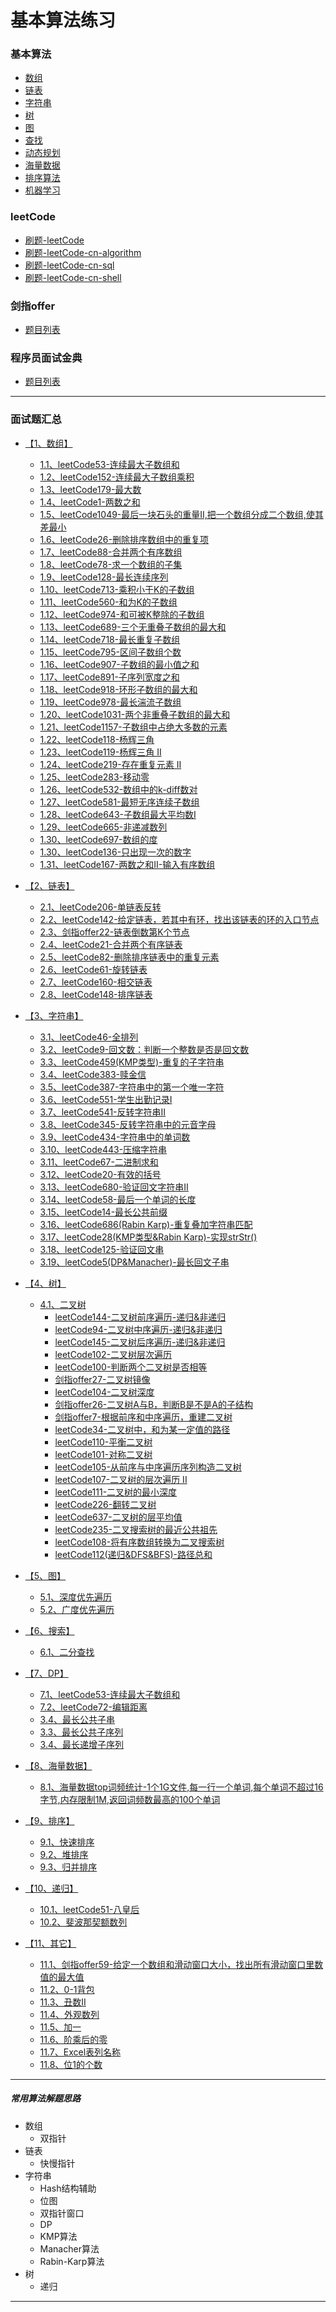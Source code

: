 # 基本算法练习
### 基本算法  
* [数组](src/main/com/libin/general/_01_array)
* [链表](src/main/com/libin/general/_02_linked)
* [字符串](src/main/com/libin/general/_03_character)
* [树](src/main/com/libin/general/_04_tree)
* [图](src/main/com/libin/general/_05_graph)
* [查找](src/main/com/libin/general/_06_search)
* [动态规划](src/main/com/libin/general/_07_dp)
* [海量数据](src/main/com/libin/general/_08_massDate)
* [排序算法](src/main/com/libin/general/_09_sort)
* [机器学习](src/main/com/libin/general/_10_machine)

### leetCode
* [刷题-leetCode](src/main/com/libin/leetcode)
* [刷题-leetCode-cn-algorithm](src/main/com/libin/leetcode_cn_algorithm)
* [刷题-leetCode-cn-sql](src/main/com/libin/leetcode_cn_sql)
* [刷题-leetCode-cn-shell](src/main/com/libin/leetcode_cn_shell)

### 剑指offer  
 * [题目列表](src/main/com/libin/offer)

### 程序员面试金典
 * [题目列表](src/main/com/libin/Cracking_the_Coding_Interview)
 
---

### 面试题汇总  
* [【1、数组】]()
    - [1.1、leetCode53-连续最大子数组和](src/main/com/libin/leetcode_cn_algorithm/_1_array/_0053_maxSubArray.java)
    - [1.2、leetCode152-连续最大子数组乘积](src/main/com/libin/leetcode_cn_algorithm/_1_array/_0152_maxProduct.java)
    - [1.3、leetCode179-最大数](src/main/com/libin/leetcode_cn_algorithm/_1_array/_0179_largestNumber.java)
    - [1.4、leetCode1-两数之和](src/main/com/libin/leetcode_cn_algorithm/_1_array/_0001_twoSum.java)
    - [1.5、leetCode1049-最后一块石头的重量II,把一个数组分成二个数组,使其差最小](src/main/com/libin/leetcode_cn_algorithm/_1_array/_1049_lastStoneWeightII.java)
    - [1.6、leetCode26-删除排序数组中的重复项](src/main/com/libin/leetcode_cn_algorithm/_1_array/_0026_removeDuplicates.java)
    - [1.7、leetCode88-合并两个有序数组](src/main/com/libin/leetcode_cn_algorithm/_1_array/_0088_merge.java)
    - [1.8、leetCode78-求一个数组的子集](src/main/com/libin/leetcode_cn_algorithm/_1_array/_0078_subsets.java)
    - [1.9、leetCode128-最长连续序列](src/main/com/libin/leetcode_cn_algorithm/_1_array/_0128_longestConsecutive.java)
    - [1.10、leetCode713-乘积小于K的子数组](src/main/com/libin/leetcode_cn_algorithm/_1_array/_0713_numSubarrayProductLessThanK.java)
    - [1.11、leetCode560-和为K的子数组](src/main/com/libin/leetcode_cn_algorithm/_1_array/_0560_subarraySum.java)
    - [1.12、leetCode974-和可被K整除的子数组](src/main/com/libin/leetcode_cn_algorithm/_1_array/_0974_subarraysDivByK.java)
    - [1.13、leetCode689-三个无重叠子数组的最大和]()
    - [1.14、leetCode718-最长重复子数组](src/main/com/libin/leetcode_cn_algorithm/_1_array/_0718_findLength.java)
    - [1.15、leetCode795-区间子数组个数](src/main/com/libin/leetcode_cn_algorithm/_1_array/_0795_numSubarrayBoundedMax.java)
    - [1.16、leetCode907-子数组的最小值之和]()	
    - [1.17、leetCode891-子序列宽度之和]()
    - [1.18、leetCode918-环形子数组的最大和]()
    - [1.19、leetCode978-最长湍流子数组]()
    - [1.20、leetCode1031-两个非重叠子数组的最大和]()
    - [1.21、leetCode1157-子数组中占绝大多数的元素]()
    - [1.22、leetCode118-杨辉三角](src/main/com/libin/leetcode_cn_algorithm/_1_array/_0118_generate.java)
    - [1.23、leetCode119-杨辉三角 II](src/main/com/libin/leetcode_cn_algorithm/_1_array/_0119_getRow.java)
    - [1.24、leetCode219-存在重复元素 II](src/main/com/libin/leetcode_cn_algorithm/_1_array/_0219_containsNearbyDuplicate.java)
    - [1.25、leetCode283-移动零](src/main/com/libin/leetcode_cn_algorithm/_1_array/_0283_moveZeroes.java)
    - [1.26、leetCode532-数组中的k-diff数对]()
    - [1.27、leetCode581-最短无序连续子数组]()
    - [1.28、leetCode643-子数组最大平均数I]()
    - [1.29、leetCode665-非递减数列]()
    - [1.30、leetCode697-数组的度]()
    - [1.30、leetCode136-只出现一次的数字](src/main/com/libin/leetcode_cn_algorithm/_1_array/_0136_singleNumber.java)
    - [1.31、leetCode167-两数之和II-输入有序数组](src/main/com/libin/leetcode_cn_algorithm/_1_array/_0167_twoSum.java)

* [【2、链表】]()
    - [2.1、leetCode206-单链表反转](src/main/com/libin/offer/_16_linked_reversal.java)
    - [2.2、leetCode142-给定链表，若其中有环，找出该链表的环的入口节点](src/main/com/libin/offer/_56_hoop_start.java)
    - [2.3、剑指offer22-链表倒数第K个节点](src/main/com/libin/offer/_15_linked_K.java)
    - [2.4、leetCode21-合并两个有序链表](src/main/com/libin/leetcode_cn_algorithm/_2_linked/_0021_mergeTwoLists.java)
    - [2.5、leetCode82-删除排序链表中的重复元素](src/main/com/libin/leetcode_cn_algorithm/_2_linked/_0083_deleteDuplicates.java)
    - [2.6、leetCode61-旋转链表](src/main/com/libin/leetcode_cn_algorithm/_2_linked/_0061_rotateRight.java)
    - [2.7、leetCode160-相交链表](src/main/com/libin/leetcode_cn_algorithm/_2_linked/_0160_getIntersectionNode.java)
    - [2.8、leetCode148-排序链表](src/main/com/libin/leetcode_cn_algorithm/_2_linked/_0148_sortList.java)

* [【3、字符串】]()
    - [3.1、leetCode46-全排列](src/main/com/libin/leetcode_cn_algorithm/_3_character/_0046_permute.java)
    - [3.2、leetCode9-回文数：判断一个整数是否是回文数](src/main/com/libin/leetcode_cn_algorithm/_3_character/_0009_isPalindrome.java)
    - [3.3、leetCode459(KMP类型)-重复的子字符串](src/main/com/libin/leetcode_cn_algorithm/_3_character/_0459_repeatedSubstringPattern.java)
    - [3.4、leetCode383-赎金信](src/main/com/libin/leetcode_cn_algorithm/_3_character/_0383_canConstruct.java)
    - [3.5、leetCode387-字符串中的第一个唯一字符](src/main/com/libin/leetcode_cn_algorithm/_3_character/_0387_firstUniqChar.java)  
    - [3.6、leetCode551-学生出勤记录I](src/main/com/libin/leetcode_cn_algorithm/_3_character/_0551_checkRecord.java)	
    - [3.7、leetCode541-反转字符串II](src/main/com/libin/leetcode_cn_algorithm/_3_character/_0541_reverseStr.java)
    - [3.8、leetCode345-反转字符串中的元音字母](src/main/com/libin/leetcode_cn_algorithm/_3_character/_0345_reverseVowels.java) 
    - [3.9、leetCode434-字符串中的单词数](src/main/com/libin/leetcode_cn_algorithm/_3_character/_0434_countSegments.java)  
    - [3.10、leetCode443-压缩字符串](src/main/com/libin/leetcode_cn_algorithm/_3_character/_0443_compress.java)
    - [3.11、leetCode67-二进制求和](src/main/com/libin/leetcode_cn_algorithm/_3_character/_0067_addBinary.java)
    - [3.12、leetCode20-有效的括号](src/main/com/libin/leetcode_cn_algorithm/_3_character/_0020_isValid.java)
    - [3.13、leetCode680-验证回文字符串Ⅱ](src/main/com/libin/leetcode_cn_algorithm/_3_character/_0680_validPalindrome.java)
    - [3.14、leetCode58-最后一个单词的长度](src/main/com/libin/leetcode_cn_algorithm/_3_character/_0058_lengthOfLastWord.java)
    - [3.15、leetCode14-最长公共前缀](src/main/com/libin/leetcode_cn_algorithm/_3_character/_0014_longestCommonPrefix.java)
    - [3.16、leetCode686(Rabin Karp)-重复叠加字符串匹配](src/main/com/libin/leetcode_cn_algorithm/_3_character/_0686_repeatedStringMatch.java)
    - [3.17、leetCode28(KMP类型&Rabin Karp)-实现strStr()](src/main/com/libin/leetcode_cn_algorithm/_3_character/_0028_strStr.java)
    - [3.18、leetCode125-验证回文串](src/main/com/libin/leetcode_cn_algorithm/_3_character/_0125_isPalindrome.java)
    - [3.19、leetCode5(DP&Manacher)-最长回文子串](src/main/com/libin/leetcode_cn_algorithm/_3_character/_0005_longestPalindrome.java)

* [【4、树】]()
    - [4.1、二叉树]()
        - [leetCode144-二叉树前序遍历-递归&非递归](src/main/com/libin/leetcode_cn_algorithm/_4_tree/_0144_preorderTraversal.java)
        - [leetCode94-二叉树中序遍历-递归&非递归](src/main/com/libin/leetcode_cn_algorithm/_4_tree/_0094_inorderTraversal.java)
        - [leetCode145-二叉树后序遍历-递归&非递归](src/main/com/libin/leetcode_cn_algorithm/_4_tree/_0145_postorderTraversal.java)
        - [leetCode102-二叉树层次遍历](src/main/com/libin/leetcode_cn_algorithm/_4_tree/_0102_levelOrder.java)
        - [leetCode100-判断两个二叉树是否相等](src/main/com/libin/leetcode_cn_algorithm/_4_tree/_0100_isSameTree.java)
        - [剑指offer27-二叉树镜像](src/main/com/libin/leetcode_cn_algorithm/_4_tree/_0101_isSymmetric.java)
        - [leetCode104-二叉树深度](src/main/com/libin/leetcode_cn_algorithm/_4_tree/_0104_maxDepth.java)
        - [剑指offer26-二叉树A与B，判断B是不是A的子结构](src/main/com/libin/offer/_18_tree_structure.java)
        - [剑指offer7-根据前序和中序遍历，重建二叉树](src/main/com/libin/offer/_06_binaryTree.java)
        - [leetCode34-二叉树中，和为某一定值的路径](src/main/com/libin/offer/_25_binary_tree_path.java)
        - [leetCode110-平衡二叉树](src/main/com/libin/leetcode_cn_algorithm/_4_tree/_0110_isBalanced.java)
        - [leetCode101-对称二叉树](src/main/com/libin/leetcode_cn_algorithm/_4_tree/_0101_isSymmetric.java)
        - [leetCode105-从前序与中序遍历序列构造二叉树](src/main/com/libin/leetcode_cn_algorithm/_4_tree/_0105_buildTree.java)
        - [leetCode107-二叉树的层次遍历 II](src/main/com/libin/leetcode_cn_algorithm/_4_tree/_0107_levelOrderBottom.java)
        - [leetCode111-二叉树的最小深度](src/main/com/libin/leetcode_cn_algorithm/_4_tree/_0111_minDepth.java) 
        - [leetCode226-翻转二叉树](src/main/com/libin/leetcode_cn_algorithm/_4_tree/_0226_invertTree.java)
        - [leetCode637-二叉树的层平均值](src/main/com/libin/leetcode_cn_algorithm/_4_tree/_0637_averageOfLevels.java)
        - [leetCode235-二叉搜索树的最近公共祖先](src/main/com/libin/leetcode_cn_algorithm/_4_tree/_0235_lowestCommonAncestor.java)
        - [leetCode108-将有序数组转换为二叉搜索树](src/main/com/libin/leetcode_cn_algorithm/_4_tree/_0108_sortedArrayToBST.java)
        - [leetCode112(递归&DFS&BFS)-路径总和](src/main/com/libin/leetcode_cn_algorithm/_4_tree/_0112_hasPathSum.java)

* [【5、图】]()
    - [5.1、深度优先遍历](src/main/com/libin/general/_05_graph/_01_DFS.java)
    - [5.2、广度优先遍历](src/main/com/libin/general/_05_graph/_01_DFS.java) 

* [【6、搜索】]()
    - [6.1、二分查找](src/main/com/libin/general/_06_search/_01_binarySearch.java)

* [【7、DP】]()
    - [7.1、leetCode53-连续最大子数组和](src/main/com/libin/leetcode_cn_algorithm/_1_array/_0053_maxSubArray.java)
    - [7.2、leetCode72-编辑距离](src/main/com/libin/leetcode_cn_algorithm/_5_dp/_0072_minDistance.java)
    - [3.4、最长公共子串](src/main/com/libin/general/_07_dp/_05_LCSubstring.java)
    - [3.3、最长公共子序列](src/main/com/libin/general/_07_dp/_01_LCS.java)
    - [3.4、最长递增子序列](src/main/com/libin/general/_07_dp/_02_LIS.java)

* [【8、海量数据】]()
    - [8.1、海量数据top词频统计-1个1G文件,每一行一个单词,每个单词不超过16字节,内存限制1M,返回词频数最高的100个单词]()

* [【9、排序】]()
    - [9.1、快速排序](src/main/com/libin/general/_09_sort/_01_quickSort.java)
    - [9.2、堆排序](src/main/com/libin/general/_09_sort/_02_heapSort.java)
    - [9.3、归并排序](src/main/com/libin/general/_09_sort/_07_mergeSort.java)

* [【10、递归】]()
    - [10.1、leetCode51-八皇后](src/main/com/libin/general/_07_dp/_04_8Queen.java)
    - [10.2、斐波那契额数列](src/main/com/libin/leetcode_cn_algorithm/_0509_fib.java)

* [【11、其它】]()
    - [11.1、剑指offer59-给定一个数组和滑动窗口大小，找出所有滑动窗口里数值的最大值](src/main/com/libin/offer/_65_slip_num_max.java)
    - [11.2、0-1背包](src/main/com/libin/general/_07_dp/_03_knapsack.java)
    - [11.3、丑数II](src/main/com/libin/leetcode_cn_algorithm/_0264_nthUglyNumber.java)
    - [11.4、外观数列](src/main/com/libin/leetcode_cn_algorithm/_0038_countAndSay.java)
    - [11.5、加一](src/main/com/libin/leetcode_cn_algorithm/_0066_plusOne.java)
    - [11.6、阶乘后的零](src/main/com/libin/leetcode_cn_algorithm/_0172_trailingZeroes.java)
    - [11.7、Excel表列名称](src/main/com/libin/leetcode_cn_algorithm/_0168_convertToTitle.java)
    - [11.8、位1的个数](src/main/com/libin/leetcode_cn_algorithm/_0191_hammingWeight.java)


---
##### 常用算法解题思路
* 数组
    - 双指针
* 链表
    - 快慢指针
* 字符串
    - Hash结构辅助
    - 位图
    - 双指针窗口
    - DP
    - KMP算法
    - Manacher算法
    - Rabin-Karp算法
* 树
    - 递归
---
